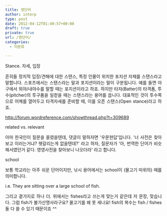 ```yaml
---
title: 영단어
author: interp
type: post
date: 2012-04-12T01:49:57+00:00
draft: true
private: true
url: /영단어/
categories:
  - 미분류

---
```

<p style="text-align: justify; ">
  Stance. 자세, 입장
</p>

<p style="text-align: justify; ">
  흔히들 정치적 입장/견해에 대한 스탠스, 특정 인물이 위치한 포지션 자체를 스탠스라고 말합니다. 스포츠에서는 스탠스라는 말과 포지션이라는 말이 구분됩니다. 예를 들면 야구에서 외야/내야수를 말할 때는 포지션이라고 하죠. 하지만 타자(Batter)의 타격폼, 투수(pitcher)의 투구폼을 일컫을 때는 스탠스라는 용어를 씁니다. 대표적인 것이 투수쪽으로 어께를 열어두고 타격자세를 준비할 때, 이를&nbsp;오픈 스탠스(Open stance)라고 하죠.
</p>

<p style="text-align: justify; ">
</p>

<p style="text-align: justify; ">
  <a href="http://forum.wordreference.com/showthread.php?t=309689">http://forum.wordreference.com/showthread.php?t=309689</a>
</p>

<p style="text-align: justify; ">
</p>

<p style="text-align: justify; ">
  related vs. relevant
</p>

<p style="text-align: justify; ">
  아마 한국인이 질문을 올렸을텐데, 댓글이 말하자면 '우문현답'입니다. '너 사전은 찾아보고 이러는거냐? 헷갈리는게 없을텐데?' 라고 하자, 질문자가 '아, 번역한 단어가 비슷해서였던거 같다. 영영사전을 찾아보니 나오더라' 라고 합니다.
</p>

<p style="text-align: justify; ">
</p>

<p style="text-align: justify; ">
  school
</p>

<p style="text-align: justify; ">
  보통 학교라는 아주 쉬운 단어이지만, 낚시 용어에서는 school이 (물고기 따위의) 떼를 의미합니다.&nbsp;
</p>

<p style="text-align: justify; ">
  i.e. They are sitting over a large school of fish.
</p>

<p style="text-align: justify; ">
  그리고 곁가지로 하나 더. 위에서는 fishes라고 쓰는게 맞는거 같은데 저 문장, 맞습니다. 그럼 fish가 불가산명사라구요? 물고기를 왜 못 세나요! fish의 복수는 fish / fishes 둘 다 쓸 수 있기 때문이죠 ^^
</p>